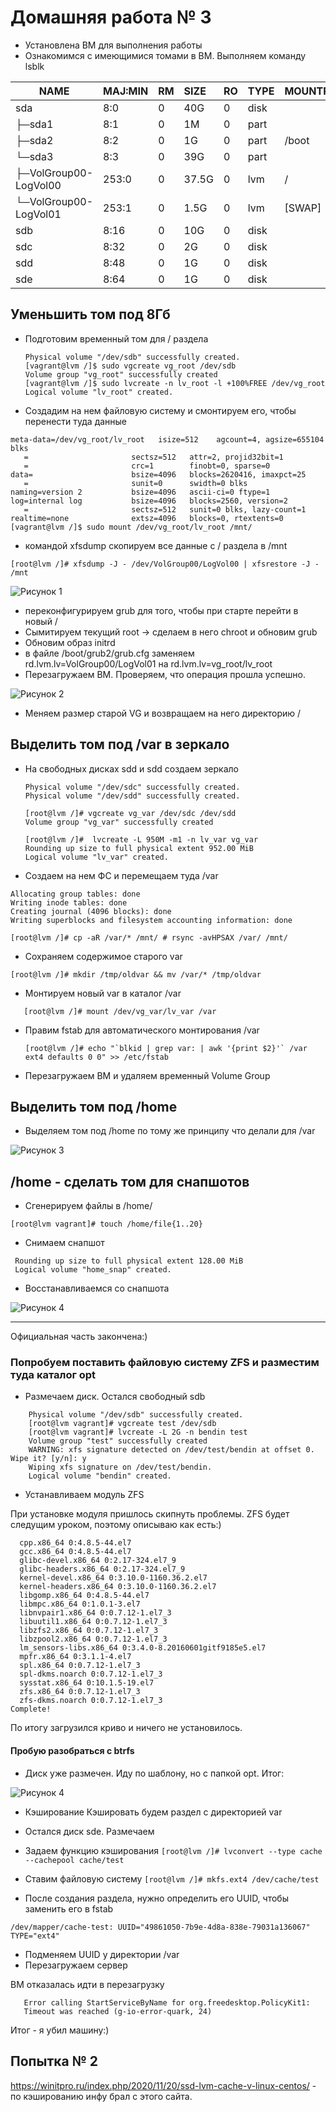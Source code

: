 # Домашняя работа № 3

+ Установлена ВМ для выполнения работы
+ Ознакомимся с имеющимися томами в ВМ. Выполняем команду lsblk

|NAME                     |MAJ:MIN |RM  |SIZE |RO |TYPE| MOUNTPOINT|
|-------------------------|:-------|:---|:----|:--|:---|:--------|
|sda                      | 8:0    |0  | 40G  |0| disk |          |
|├─sda1                    |8:1    |0   | 1M  |0 |part |          |
|├─sda2                    |8:2    |0    |1G  |0| part |/boot     |
|└─sda3                    |8:3    |0  | 39G  |0 |part |          |
|  ├─VolGroup00-LogVol00 |253:0    |0 |37.5G  |0| lvm  |/         |
|  └─VolGroup00-LogVol01 |253:1    |0  |1.5G  |0 |lvm  |[SWAP]    |
|sdb                      | 8:16   |0   |10G  |0| disk |         |
|sdc                       |8:32   |0    |2G  |0 |disk |          |
|sdd                       |8:48   |0    |1G  |0| disk |          |
|sde                       |8:64  | 0    |1G | 0 |disk |           |

## Уменьшить том под 8Гб
+ Подготовим временный том для / раздела

  ```[vagrant@lvm /]$ sudo pvcreate /dev/sdb
  Physical volume "/dev/sdb" successfully created.
  [vagrant@lvm /]$ sudo vgcreate vg_root /dev/sdb
  Volume group "vg_root" successfully created
  [vagrant@lvm /]$ sudo lvcreate -n lv_root -l +100%FREE /dev/vg_root
  Logical volume "lv_root" created.
  
 + Создадим на нем файловую систему и смонтируем его, чтобы перенести туда данные
 
 ```[vagrant@lvm /]$ sudo mkfs.xfs /dev/vg_root/lv_root 
 meta-data=/dev/vg_root/lv_root   isize=512    agcount=4, agsize=655104 blks
    =                       sectsz=512   attr=2, projid32bit=1
    =                       crc=1        finobt=0, sparse=0
 data=                      bsize=4096   blocks=2620416, imaxpct=25
    =                       sunit=0      swidth=0 blks
 naming=version 2           bsize=4096   ascii-ci=0 ftype=1
 log=internal log           bsize=4096   blocks=2560, version=2
    =                       sectsz=512   sunit=0 blks, lazy-count=1
 realtime=none              extsz=4096   blocks=0, rtextents=0
 [vagrant@lvm /]$ sudo mount /dev/vg_root/lv_root /mnt/
 ```
 + командой xfsdump скопируем все данные с / раздела в /mnt

```[root@lvm /]# xfsdump -J - /dev/VolGroup00/LogVol00 | xfsrestore -J - /mnt  ```

![Рисунок 1](http://images.vfl.ru/ii/1628693416/a85dc0bd/35464909.png "Файлы скопировались успешно")

+ переконфигурируем grub для того, чтобы при старте перейти в новый /
+ Сымитируем текущий root -> сделаем в него chroot и обновим grub
+ Обновим образ initrd
+ в файле /boot/grub2/grub.cfg заменяем rd.lvm.lv=VolGroup00/LogVol01 на rd.lvm.lv=vg_root/lv_root
+ Перезагружаем ВМ. Проверяем, что операция прошла успешно.

![Рисунок 2](http://images.vfl.ru/ii/1628694861/ffc3b457/35465167.png "Директория перенесена успешно")

+ Меняем размер старой VG и возвращаем на него директорию /

## Выделить том под /var в зеркало

+ На свободных дисках sdd и sdd создаем зеркало

  ```[root@lvm /]# pvcreate /dev/sdc /dev/sdd
  Physical volume "/dev/sdc" successfully created.
  Physical volume "/dev/sdd" successfully created.
  
  [root@lvm /]# vgcreate vg_var /dev/sdc /dev/sdd
  Volume group "vg_var" successfully created

  [root@lvm /]#  lvcreate -L 950M -m1 -n lv_var vg_var
  Rounding up size to full physical extent 952.00 MiB
  Logical volume "lv_var" created.
  ```
+ Создаем на нем ФС и перемещаем туда /var

 ```[root@lvm /]# mkfs.ext4 /dev/vg_var/lv_var
Allocating group tables: done                            
Writing inode tables: done                            
Creating journal (4096 blocks): done
Writing superblocks and filesystem accounting information: done 
 ```
 
 
  ```[root@lvm /]# mount /dev/vg_var/lv_var /mnt
[root@lvm /]# cp -aR /var/* /mnt/ # rsync -avHPSAX /var/ /mnt/
 ```
+ Сохраняем содержимое старого var

```[root@lvm /]# mkdir /tmp/oldvar && mv /var/* /tmp/oldvar ```

+ Монтируем новый var в каталог /var

```[root@lvm /]# umount /mnt
   [root@lvm /]# mount /dev/vg_var/lv_var /var
```
+ Правим fstab для автоматического монтирования /var
  
  ```[root@lvm /]# echo "`blkid | grep var: | awk '{print $2}'` /var ext4 defaults 0 0" >> /etc/fstab ```
 
+ Перезагружаем ВМ и удаляем временный Volume Group

## Выделить том под /home

+ Выделяем том под /home по тому же принципу что делали для /var

![Рисунок 3](http://images.vfl.ru/ii/1628699926/86850c5c/35465825.png "Директория перенесена успешно")

## /home - сделать том для снапшотов

+ Сгенерируем файлы в /home/ 

```[root@lvm vagrant]# touch /home/file{1..20} ```
+ Снимаем снапшот
 ```[root@lvm vagrant]# lvcreate -L 100MB -s -n home_snap /dev/VolGroup00/LogVol_Home
  Rounding up size to full physical extent 128.00 MiB
  Logical volume "home_snap" created. 
  ```
+ Восстанавливаемся со снапшота

![Рисунок 4](http://images.vfl.ru/ii/1628700564/a1b9ce5c/35465869.png "Восстановление прошло успешно")

***
Официальная часть закончена:)

### Попробуем поставить файловую систему ZFS и разместим туда каталог opt

+ Размечаем диск. Остался свободный sdb

 ``` [root@lvm vagrant]# pvcreate /dev/sdb
     Physical volume "/dev/sdb" successfully created.
     [root@lvm vagrant]# vgcreate test /dev/sdb
     [root@lvm vagrant]# lvcreate -L 2G -n bendin test
     Volume group "test" successfully created
     WARNING: xfs signature detected on /dev/test/bendin at offset 0. Wipe it? [y/n]: y
     Wiping xfs signature on /dev/test/bendin.
     Logical volume "bendin" created.
```

+ Устанавливаем модуль ZFS

При установке модуля пришлось скипнуть проблемы. ZFS будет следущим уроком, поэтому описываю как есть:)
```Skipped (dependency problems):
  cpp.x86_64 0:4.8.5-44.el7                                               
  gcc.x86_64 0:4.8.5-44.el7                                               
  glibc-devel.x86_64 0:2.17-324.el7_9                                     
  glibc-headers.x86_64 0:2.17-324.el7_9                                   
  kernel-devel.x86_64 0:3.10.0-1160.36.2.el7                              
  kernel-headers.x86_64 0:3.10.0-1160.36.2.el7                            
  libgomp.x86_64 0:4.8.5-44.el7                                           
  libmpc.x86_64 0:1.0.1-3.el7                                             
  libnvpair1.x86_64 0:0.7.12-1.el7_3                                      
  libuutil1.x86_64 0:0.7.12-1.el7_3                                       
  libzfs2.x86_64 0:0.7.12-1.el7_3                                         
  libzpool2.x86_64 0:0.7.12-1.el7_3                                       
  lm_sensors-libs.x86_64 0:3.4.0-8.20160601gitf9185e5.el7                 
  mpfr.x86_64 0:3.1.1-4.el7                                               
  spl.x86_64 0:0.7.12-1.el7_3                                             
  spl-dkms.noarch 0:0.7.12-1.el7_3                                        
  sysstat.x86_64 0:10.1.5-19.el7                                          
  zfs.x86_64 0:0.7.12-1.el7_3                                             
  zfs-dkms.noarch 0:0.7.12-1.el7_3  
Complete!
```
По итогу загрузился криво и ничего не установилось.

#### Пробую разобраться с btrfs

+ Диск уже размечен. Иду по шаблону, но с папкой opt.
Итог:

![Рисунок 4](http://images.vfl.ru/ii/1628704344/29349eea/35466492.png "Восстановление прошло успешно")

+ Кэширование
Кэшировать будем раздел с директорией var

+ Остался диск sde. Размечаем
+ Задаем функцию кэширования
``` [root@lvm /]# lvconvert --type cache --cachepool cache/test ```

+ Ставим файловую систему
``` [root@lvm /]# mkfs.ext4 /dev/cache/test ``` 
+ После создания раздела, нужно определить его UUID, чтобы заменить его в fstab

``` [root@lvm /]# blkid|grep cache
/dev/mapper/cache-test: UUID="49861050-7b9e-4d8a-838e-79031a136067" TYPE="ext4" 
``` 
+ Подменяем UUID у директории /var
+ Перезагружаем сервер

ВМ отказалась идти в перезагрузку 

```Error getting authority: Error initializing authority:
   Error calling StartServiceByName for org.freedesktop.PolicyKit1: 
   Timeout was reached (g-io-error-quark, 24) 
```


Итог - я убил машину:)

## Попытка № 2

https://winitpro.ru/index.php/2020/11/20/ssd-lvm-cache-v-linux-centos/ - по кэшированию инфу брал с этого сайта. 






















 




